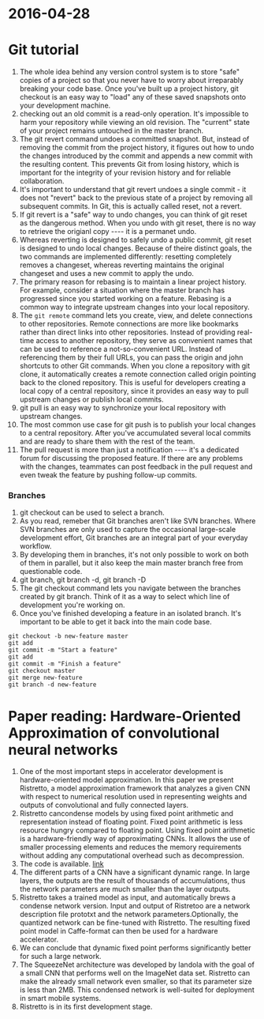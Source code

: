 2016-04-28
========
# Git tutorial
1. The whole idea behind any version control system is to store "safe" copies of a project so that you never have to worry about irreparably breaking your code base. Once you've built up a project history, git checkout is an easy way to "load" any of these saved snapshots onto your development machine.
2. checking out an old commit is a read-only operation. It's impossible to harm your repository while viewing an old revision. The "current" state of your project remains untouched in the master branch.
3. The git revert command undoes a committed snapshot. But, instead of removing the commit from the project history, it figures out how to undo the changes introduced by the commit and appends a new commit with the resulting content. This prevents Git from losing history, which is important for the integrity of your revision history and for reliable collaboration.
4. It's important to understand that git revert undoes a single commit - it does not "revert" back to the previous state of a project by removing all subsequent commits. In Git, this is actually called reset, not a revert.
5. If git revert is a "safe" way to undo changes, you can think of git reset as the dangerous method. When you undo with git reset, there is no way to retrieve the origianl copy ---- it is a permanet undo.
6. Whereas reverting is designed to safely undo a public commit, git reset is designed to undo local changes. Because of theire distinct goals, the two commands are implemented differently: resetting completely removes a changeset, whereas reverting maintains the original changeset and uses a new commit to apply the undo.
7. The primary reason for rebasing is to maintain a linear project history. For example, consider a situation where the master branch has progressed since you started working on a feature. Rebasing is a common way to integrate upstream changes into your local repository.
8. The `git remote` command lets you create, view, and delete connections to other repositories. Remote connections are more like bookmarks rather than direct links into other repositories. Instead of providing real-time access to another repository, they serve as convenient names that can be used to reference a not-so-convenient URL. Instead of referencing them by their full URLs, you can pass the origin and john shortcuts to other Git commands. When you clone a repository with git clone, it automatically creates a remote connection called origin pointing back to the cloned repository. This is useful for developers creating a local copy of a central repository, since it provides an easy way to pull upstream changes or publish local commits.
9. git pull is an easy way to synchronize your local repository with upstream changes.
10. The most common use case for git push is to publish your local changes to a central repository. After  you've accumulated several local commits and are ready to share them with the rest of the team.
11. The pull request is more than just a notification ---- it's a dedicated forum for discussing the proposed feature. If  there are any problems with the changes, teammates can post feedback in the pull request and even tweak the feature by pushing follow-up commits.

### Branches
1. git checkout can be used to select a branch. 
2. As you read, remeber that Git branches aren't like SVN branches. Where SVN branches are only used to capture the occasional large-scale development effort, Git branches are an integral part of your everyday workflow.
3. By developing them in branches, it's not only possible to work on both of them in parallel, but it also keep the main master branch free from questionable code.
4. git branch,    git branch -d,    git branch -D
5. The git checkout command lets you navigate between the branches created by git branch. Think of it as a way to select which line of development you're working on.
6. Once you've finished developing a feature in an isolated branch. It's important to be able to get it back into the main code base. 

``` Shell
git checkout -b new-feature master
git add
git commit -m "Start a feature"
git add
git commit -m "Finish a feature"
git checkout master
git merge new-feature
git branch -d new-feature
```


# Paper reading: Hardware-Oriented Approximation of convolutional neural networks
1. One of the most important steps in accelerator development is hardware-oriented model approximation. In this paper we present Ristretto, a model approximation framework that analyzes a given CNN with respect to numerical resolution used in representing weights and outputs of convolutional and fully connected layers.
2. Ristretto cancondense models by using fixed point arithmetic and representation instead of floating point. Fixed point arithmetic is less resource hungry compared to floating point. Using fixed point arithmetic is a hardware-friendly way of approximating CNNs. It allows the use of smaller processing elements and reduces the memory requirements without adding any computational overhead such as decompression.
3. The code is available. [link](https://github.com/pmgyesl/caffe)
4. The different parts of a CNN have a significant dynamic range. In large layers, the outputs are the result of thousands of accumulations, thus the network parameters are much smaller than the layer outputs.
5. Ristretto takes a trained model as input, and automatically brews a condense network version. Input and output of Ristretoo are a network description file prototxt and the network parameters.Optionally, the quantized network can be fine-tuned with Ristretto. The resulting fixed point model in Caffe-format can then be used for a hardware accelerator.
6. We can conclude that dynamic fixed point performs significantly better for such a large network.
7. The SqueezeNet architecture was developed by Iandola with the goal of a small CNN that performs well on the ImageNet data set. Ristretto can make the already small network even smaller, so that its parameter size is less than 2MB. This condensed network is well-suited for deployment in smart mobile systems.
8. Ristretto is in its first development stage.